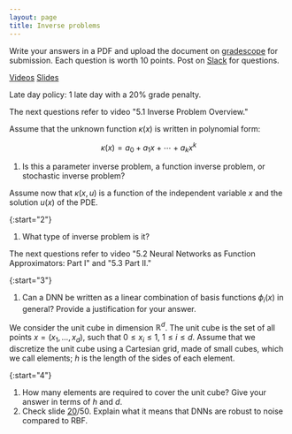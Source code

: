 ```yaml
---
layout: page
title: Inverse problems
--- 
```


Write your answers in a PDF and upload the document on [gradescope](https://www.gradescope.com/courses/102338) for submission. Each question is worth 10 points. Post on [Slack](https://stanford.enterprise.slack.com/) for questions.

[Videos](https://canvas.stanford.edu/courses/118944/external_tools/3367)
[Slides](https://ericdarve.github.io/cme216-spring-2020/Slides/AD/Inverse.pdf)

Late day policy: 1 late day with a 20% grade penalty.

The next questions refer to video "5.1 Inverse Problem Overview."

Assume that the unknown function $\kappa(x)$ is written in polynomial form:

$$ \kappa(x) = a_0 + a_1 x + \cdots + a_k x^k $$

1. Is this a parameter inverse problem, a function inverse problem, or stochastic inverse problem?

Assume now that $\kappa(x,u)$ is a function of the independent variable $x$ and the solution $u(x)$ of the PDE.

{:start="2"}
1. What type of inverse problem is it?

The next questions refer to video "5.2 Neural Networks as Function Approximators: Part I" and "5.3 Part II."

{:start="3"}
1. Can a DNN be written as a linear combination of basis functions $\phi_i(x)$ in general? Provide a justification for your answer.

We consider the unit cube in dimension $\mathbb R^d$. The unit cube is the set of all points $x=(x_1,\dots,x_d)$, such that $0 \le x_i \le 1$, $1 \le i \le d$. Assume that we discretize the unit cube using a Cartesian grid, made of small cubes, which we call elements; $h$ is the length of the sides of each element.

{:start="4"}
1. How many elements are required to cover the unit cube? Give your answer in terms of $h$ and $d.$
1. Check slide [20](https://ericdarve.github.io/cme216-spring-2020/Slides/AD/Inverse.pdf#page=20)/50. Explain what it means that DNNs are robust to noise compared to RBF.